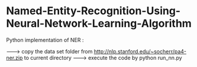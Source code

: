 # Named-Entity-Recognition-Using-Neural-Network-Learning-Algorithm

Python implementation of NER :

---> copy the data set folder from http://nlp.stanford.edu/~socherr/pa4-ner.zip to current directory
---> execute the code by python run_nn.py
